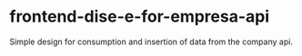 # frontend-dise-e-for-empresa-api
Simple design for consumption and insertion of data from the company api.
